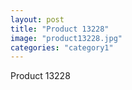 ```yaml
---
layout: post
title: "Product 13228"
image: "product13228.jpg"
categories: "category1"
---
```

Product 13228
